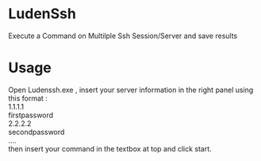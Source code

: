 # LudenSsh
Execute a Command on Multilple Ssh Session/Server and save results

# Usage
Open Ludenssh.exe , insert your server information in the right panel using this format : <br/>
1.1.1.1<br/>
firstpassword<br/>
2.2.2.2<br/>
secondpassword<br/>
....<br/>
then insert your command in the textbox at top and click start.
